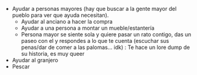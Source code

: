 - Ayudar a personas mayores (hay que buscar a la gente mayor del pueblo para ver que ayuda necesitan).
    + Ayudar al anciano a hacer la compra
    + Ayudar a una persona a montar un mueble/estantería
    + Persona mayor se siente sola y quiere pasar un rato contigo, das un paseo con el y respondes a lo que te cuenta (escuchar sus penas/dar de comer a las palomas... idk)
    :   Te hace un lore dump de su historia, es muy queer
- Ayudar al granjero
- Pescar
